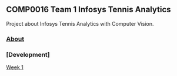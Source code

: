 ## COMP0016 Team 1 Infosys Tennis Analytics

Project about Infosys Tennis Analytics with Computer Vision.

### [About](https://ucl-comp16-2021-team1.github.io/blog/about)  
### [Development]
[Week 1](https://ucl-comp16-2021-team1.github.io/blog/week1)
